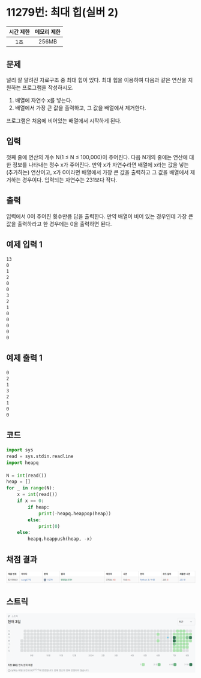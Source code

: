 # 11279번: 최대 힙(실버 2)
| 시간 제한 | 메모리 제한 |
|:-----:|:------:|
|  1초   | 256MB  |

## 문제
널리 잘 알려진 자료구조 중 최대 힙이 있다. 최대 힙을 이용하여 다음과 같은 연산을 지원하는 프로그램을 작성하시오.

1. 배열에 자연수 x를 넣는다.
2. 배열에서 가장 큰 값을 출력하고, 그 값을 배열에서 제거한다.

프로그램은 처음에 비어있는 배열에서 시작하게 된다.

## 입력
첫째 줄에 연산의 개수 N(1 ≤ N ≤ 100,000)이 주어진다. 다음 N개의 줄에는 연산에 대한 정보를 나타내는 정수 x가 주어진다. 만약 x가 자연수라면 배열에 x라는 값을 넣는(추가하는) 연산이고, x가 0이라면 배열에서 가장 큰 값을 출력하고 그 값을 배열에서 제거하는 경우이다. 입력되는 자연수는 231보다 작다.

## 출력
입력에서 0이 주어진 횟수만큼 답을 출력한다. 만약 배열이 비어 있는 경우인데 가장 큰 값을 출력하라고 한 경우에는 0을 출력하면 된다.

## 예제 입력 1
```text
13
0
1
2
0
0
3
2
1
0
0
0
0
0
```
## 예제 출력 1
```text
0
2
1
3
2
1
0
0
```

## 코드
```python
import sys
read = sys.stdin.readline
import heapq

N = int(read())
heap = []
for _ in range(N):
    x = int(read())
    if x == 0:
        if heap:
            print(-heapq.heappop(heap))
        else:
            print(0)
    else:
        heapq.heappush(heap, -x)
```

## 채점 결과
![image](result_img.png)

## 스트릭
![image](streak_img.png)